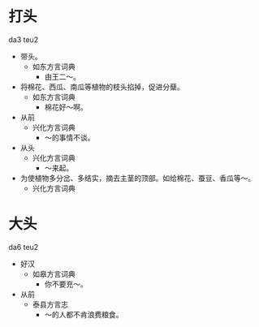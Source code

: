 # 打头
da3 teu2
+ 带头。
  * 如东方言词典
    - 由王二～。
+ 将棉花、西瓜、南瓜等植物的枝头掐掉，促进分蘖。
  * 如东方言词典
    - 棉花好～啊。
+ 从前
  * 兴化方言词典
    - ～的事情不谈。
+ 从头
  * 兴化方言词典
    - ～来起。
+ 为使植物多分岔、多结实，摘去主茎的顶部。如给棉花、蚕豆、香瓜等～。
  * 兴化方言词典

# 大头
da6 teu2
+ 好汉
  * 如皋方言词典
    - 你不要充～。
+ 从前
  * 泰县方言志
    - ～的人都不肯浪费粮食。
